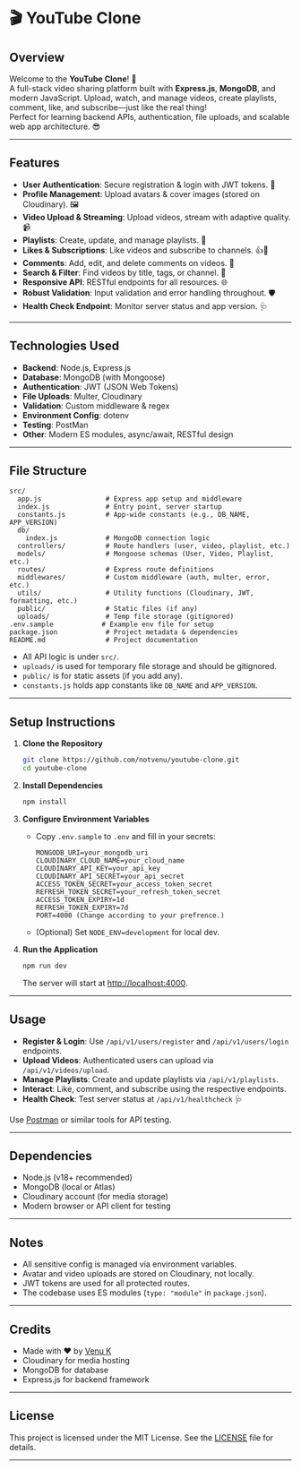 # 🎬 YouTube Clone

## Overview
Welcome to the **YouTube Clone**! 🚀  
A full-stack video sharing platform built with **Express.js**, **MongoDB**, and modern JavaScript. Upload, watch, and manage videos, create playlists, comment, like, and subscribe—just like the real thing!  
Perfect for learning backend APIs, authentication, file uploads, and scalable web app architecture. 😎

---

## Features
- **User Authentication**: Secure registration & login with JWT tokens. 🔐
- **Profile Management**: Upload avatars & cover images (stored on Cloudinary). 🖼️
- **Video Upload & Streaming**: Upload videos, stream with adaptive quality. 📹
- **Playlists**: Create, update, and manage playlists. 📂
- **Likes & Subscriptions**: Like videos and subscribe to channels. 👍🔔
- **Comments**: Add, edit, and delete comments on videos. 💬
- **Search & Filter**: Find videos by title, tags, or channel. 🔎
- **Responsive API**: RESTful endpoints for all resources. 🌐
- **Robust Validation**: Input validation and error handling throughout. 🛡️
- **Health Check Endpoint**: Monitor server status and app version. 🩺

---

## Technologies Used
- **Backend**: Node.js, Express.js
- **Database**: MongoDB (with Mongoose)
- **Authentication**: JWT (JSON Web Tokens)
- **File Uploads**: Multer, Cloudinary
- **Validation**: Custom middleware & regex
- **Environment Config**: dotenv
- **Testing**: PostMan
- **Other**: Modern ES modules, async/await, RESTful design

---

## File Structure
```
src/
  app.js                # Express app setup and middleware
  index.js              # Entry point, server startup
  constants.js          # App-wide constants (e.g., DB_NAME, APP_VERSION)
  db/
    index.js            # MongoDB connection logic
  controllers/          # Route handlers (user, video, playlist, etc.)
  models/               # Mongoose schemas (User, Video, Playlist, etc.)
  routes/               # Express route definitions
  middlewares/          # Custom middleware (auth, multer, error, etc.)
  utils/                # Utility functions (Cloudinary, JWT, formatting, etc.)
  public/               # Static files (if any)
  uploads/              # Temp file storage (gitignored)
.env.sample            # Example env file for setup
package.json            # Project metadata & dependencies
README.md               # Project documentation
```
- All API logic is under `src/`.
- `uploads/` is used for temporary file storage and should be gitignored.
- `public/` is for static assets (if you add any).
- `constants.js` holds app constants like `DB_NAME` and `APP_VERSION`.

---

## Setup Instructions

1. **Clone the Repository**
   ```bash
   git clone https://github.com/notvenu/youtube-clone.git
   cd youtube-clone
   ```

2. **Install Dependencies**
   ```bash
   npm install
   ```

3. **Configure Environment Variables**
   - Copy `.env.sample` to `.env` and fill in your secrets:
     ```
     MONGODB_URI=your_mongodb_uri
     CLOUDINARY_CLOUD_NAME=your_cloud_name
     CLOUDINARY_API_KEY=your_api_key
     CLOUDINARY_API_SECRET=your_api_secret
     ACCESS_TOKEN_SECRET=your_access_token_secret
     REFRESH_TOKEN_SECRET=your_refresh_token_secret
     ACCESS_TOKEN_EXPIRY=1d
     REFRESH_TOKEN_EXPIRY=7d
     PORT=4000 (Change according to your prefrence.)
     ```
   - (Optional) Set `NODE_ENV=development` for local dev.

4. **Run the Application**
   ```bash
   npm run dev
   ```
   The server will start at [http://localhost:4000](http://localhost:4000).

---

## Usage

- **Register & Login**: Use `/api/v1/users/register` and `/api/v1/users/login` endpoints.
- **Upload Videos**: Authenticated users can upload via `/api/v1/videos/upload`.
- **Manage Playlists**: Create and update playlists via `/api/v1/playlists`.
- **Interact**: Like, comment, and subscribe using the respective endpoints.
- **Health Check**: Test server status at `/api/v1/healthcheck` 🩺

Use [Postman](https://www.postman.com/) or similar tools for API testing.

---

## Dependencies

- Node.js (v18+ recommended)
- MongoDB (local or Atlas)
- Cloudinary account (for media storage)
- Modern browser or API client for testing

---

## Notes

- All sensitive config is managed via environment variables.
- Avatar and video uploads are stored on Cloudinary, not locally.
- JWT tokens are used for all protected routes.
- The codebase uses ES modules (`type: "module"` in `package.json`).

---

## Credits

- Made with ❤️ by [Venu K](https://github.com/notvenu)
- Cloudinary for media hosting
- MongoDB for database
- Express.js for backend framework

---

## License

This project is licensed under the MIT License. See the [LICENSE](LICENSE) file for details.

---